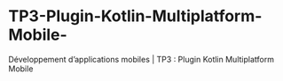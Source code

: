# TP3-Plugin-Kotlin-Multiplatform-Mobile-
Développement d’applications mobiles | TP3 : Plugin Kotlin Multiplatform Mobile 
